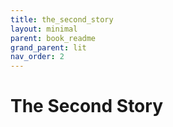 ```yaml
---
title: the_second_story
layout: minimal
parent: book_readme
grand_parent: lit
nav_order: 2
---
```

# The Second Story
